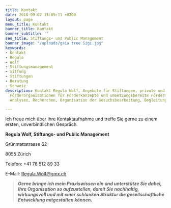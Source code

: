 ```yaml
---
title: Kontakt
date: 2018-09-07 15:09:11 +0200
layout: page
menu_title: Kontakt
banner_title: Kontakt
banner_subtitle: ''
seo_title: Stiftungs- und Public Management
banner_image: "/uploads/gaia tree Sigi.jpg"
keywords:
- Kontakt
- Regula
- Wolf
- Stiftungsmanagement
- Sitfung
- Stiftungen
- Beratung
- Schweiz
description: Kontakt Regula Wolf, Angebote für Stiftungen, private und öffentliche
  Förderorganisationen für Förderkonzepte und umsetzungsbereite Fördermassnahmen,
  Analysen, Recherchen, Organisation der Gesuchsbearbeitung, Begleitung der Neupositionierung

---
```

Ich freue mich über Ihre Kontaktaufnahme und treffe Sie gerne zu einem ersten, unverbindlichen Gespräch.

**Regula Wolf, Stiftungs- und Public Management**

Grünmattstrasse 62

8055 Zürich

Telefon: +41 76 512 89 33

E-Mail: [Regula.Wolf@gmx.ch]()

> **_Gerne bringe ich mein Praxiswissen ein und unterstütze Sie dabei, Ihre Organisation so aufzustellen, damit Sie nachhaltig, wirkungsvoll und mit einer schlanken Struktur die gesellschaftliche Entwicklung mitgestalten können._**